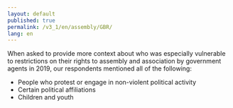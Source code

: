 ```yaml
---
layout: default
published: true
permalink: /v3_1/en/assembly/GBR/
lang: en
---
```


When asked to provide more context about who was especially vulnerable to restrictions on their rights to assembly and association by government agents in 2019, our respondents mentioned all of the following:
- People who protest or engage in non-violent political activity 
- Certain political affiliations 
- Children and youth 
